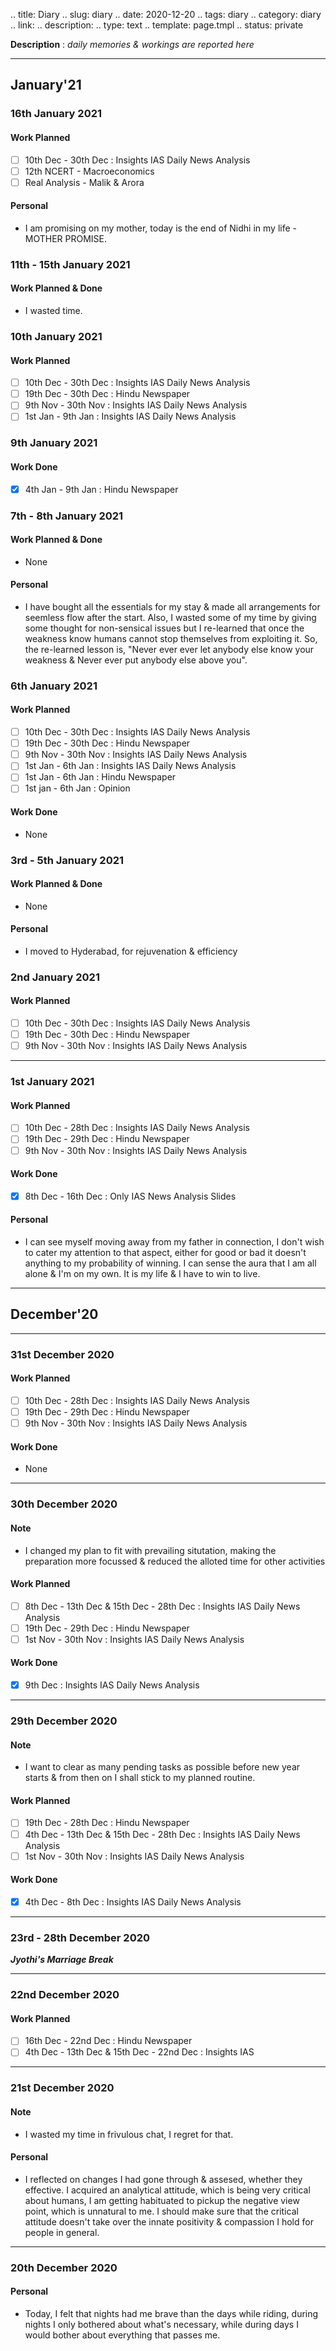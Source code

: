 .. title: Diary
.. slug: diary
.. date: 2020-12-20 
.. tags: diary
.. category: diary
.. link: 
.. description: 
.. type: text
.. template: page.tmpl
.. status: private

**Description** : *daily memories & workings are reported here*

***
<!-- TEASER_END -->

## January'21
### 16th January 2021
#### Work Planned
- [ ] 10th Dec - 30th Dec : Insights IAS Daily News Analysis
- [ ] 12th NCERT - Macroeconomics
- [ ] Real Analysis - Malik & Arora
#### Personal
- I am promising on my mother, today is the end of Nidhi in my life - MOTHER PROMISE.

### 11th - 15th January 2021
#### Work Planned & Done
- I wasted time.

### 10th January 2021
#### Work Planned
- [ ] 10th Dec - 30th Dec : Insights IAS Daily News Analysis
- [ ] 19th Dec - 30th Dec : Hindu Newspaper
- [ ] 9th Nov - 30th Nov : Insights IAS Daily News Analysis
- [ ] 1st Jan - 9th Jan : Insights IAS Daily News Analysis

### 9th January 2021
#### Work Done
- [x] 4th Jan - 9th Jan : Hindu Newspaper

### 7th - 8th January 2021
#### Work Planned & Done
- None
#### Personal
- I have bought all the essentials for my stay & made all arrangements for seemless flow after the start. Also, I wasted some of my time by giving some thought for non-sensical issues but I re-learned that once the weakness know humans cannot stop themselves from exploiting it. So, the re-learned lesson is, "Never ever ever let anybody else know your weakness & Never ever put anybody else above you".

### 6th January 2021
#### Work Planned
- [ ] 10th Dec - 30th Dec : Insights IAS Daily News Analysis
- [ ] 19th Dec - 30th Dec : Hindu Newspaper
- [ ] 9th Nov - 30th Nov : Insights IAS Daily News Analysis
- [ ] 1st Jan - 6th Jan : Insights IAS Daily News Analysis
- [ ] 1st Jan - 6th Jan : Hindu Newspaper
- [ ] 1st jan - 6th Jan : Opinion

#### Work Done 
- None

### 3rd - 5th January 2021
#### Work Planned & Done
- None
#### Personal 
- I moved to Hyderabad, for rejuvenation & efficiency
### 2nd January 2021
#### Work Planned 
- [ ] 10th Dec - 30th Dec : Insights IAS Daily News Analysis
- [ ] 19th Dec - 30th Dec : Hindu Newspaper
- [ ] 9th Nov - 30th Nov : Insights IAS Daily News Analysis

---
### 1st January 2021
#### Work Planned
- [ ] 10th Dec - 28th Dec : Insights IAS Daily News Analysis
- [ ] 19th Dec - 29th Dec : Hindu Newspaper
- [ ] 9th Nov - 30th Nov : Insights IAS Daily News Analysis
#### Work Done
- [x] 8th Dec - 16th Dec : Only IAS News Analysis Slides
#### Personal
- I can see myself moving away from my father in connection, I don't wish to cater my attention to that aspect, either for good or bad it doesn't anything to my probability of winning. I can sense the aura that I am all alone & I'm on my own. It is my life & I have to win to live. 

---
## December'20
---
### 31st December 2020
#### Work Planned
- [ ] 10th Dec - 28th Dec : Insights IAS Daily News Analysis
- [ ] 19th Dec - 29th Dec : Hindu Newspaper
- [ ] 9th Nov - 30th Nov : Insights IAS Daily News Analysis
#### Work Done
- None

---
### 30th December 2020
#### Note
- I changed my plan to fit with prevailing situtation, making the preparation more focussed & reduced the alloted time for other activities
#### Work Planned
- [ ] 8th Dec - 13th Dec & 15th Dec - 28th Dec : Insights IAS Daily News Analysis
- [ ] 19th Dec - 29th Dec : Hindu Newspaper
- [ ] 1st Nov - 30th Nov : Insights IAS Daily News Analysis
#### Work Done
- [x] 9th Dec : Insights IAS Daily News Analysis

---
### 29th December 2020
#### Note
- I want to clear as many pending tasks as possible before new year starts & from then on I shall stick to my planned routine.
#### Work Planned
- [ ] 19th Dec - 28th Dec : Hindu Newspaper
- [ ] 4th Dec - 13th Dec & 15th Dec - 28th Dec : Insights IAS Daily News Analysis
- [ ] 1st Nov - 30th Nov : Insights IAS Daily News Analysis
#### Work Done
- [x] 4th Dec - 8th Dec : Insights IAS Daily News Analysis

---
### 23rd - 28th December 2020
***Jyothi's Marriage Break***

---
### 22nd December 2020
#### Work Planned
- [ ] 16th Dec - 22nd Dec : Hindu Newspaper
- [ ] 4th Dec - 13th Dec & 15th Dec - 22nd Dec : Insights IAS

---
### 21st December 2020
#### Note
- I wasted my time in frivulous chat, I regret for that.
#### Personal
- I reflected on changes I had gone through & assesed, whether they effective. I acquired an analytical attitude, which is being very critical about humans, I am getting habituated to pickup the negative view point, which is unnatural to me. I should make sure that the critical attitude doesn't take over the innate positivity & compassion I hold for people in general.

---
### 20th December 2020
#### Personal
- Today, I felt that nights had me brave than the days while riding, during nights I only bothered about what's necessary, while during days I would bother about everything that passes me.



